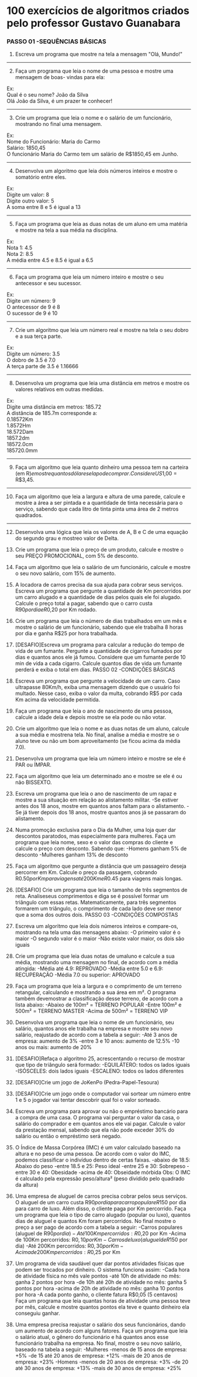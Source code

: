 
# 100 exercícios de algoritmos criados pelo professor Gustavo Guanabara



### PASSO 01 -SEQUÊNCIAS BÁSICAS

 1. Escreva um programa que mostre na tela a mensagem "Olá, Mundo!"
 
 ---
 
 2. Faça um programa que leia o nome de uma pessoa e mostre uma mensagem de boas- vindas para ela: 
 
 Ex: </br>
 Qual é o seu nome? João da Silva </br>
 Olá João da Silva, é um prazer te conhecer!

 ---

 3. Crie um programa que leia o nome e o salário de um funcionário, mostrando no final uma mensagem.

 Ex: </br>
 Nome do Funcionário: Maria do Carmo </br>
 Salário: 1850,45 </br>
 O funcionário Maria do Carmo tem um salário de R$1850,45 em Junho.
 
 ---
 
 4. Desenvolva um algoritmo que leia dois números inteiros e mostre o somatório entre eles. 
 
 Ex: </br>
 Digite um valor: 8 </br>
 Digite outro valor: 5 </br>
 A soma entre 8 e 5 é igual a 13

---

 5. Faça um programa que leia as duas notas de um aluno em uma matéria e mostre na tela a sua média na disciplina. 
 
 Ex: </br>
 Nota 1: 4.5 </br>
 Nota 2: 8.5 </br>
 A média entre 4.5 e 8.5 é igual a 6.5

---

 6. Faça um programa que leia um número inteiro e mostre o seu antecessor e seu sucessor. 
 
 Ex: </br>
 Digite um número: 9 </br>
 O antecessor de 9 é 8 </br>
 O sucessor de 9 é 10

---

 7. Crie um algoritmo que leia um número real e mostre na tela o seu dobro e a sua terça parte. 
 
 Ex: </br>
 Digite um número: 3.5 </br>
 O dobro de 3.5 é 7.0 </br>
 A terça parte de 3.5 é 1.16666

---

 8. Desenvolva um programa que leia uma distância em metros e mostre os valores relativos em outras medidas. 
 
 Ex: </br>
 Digite uma distância em metros: 185.72 </br>
 A distância de 185.7m corresponde a: </br>
 0.18572Km </br>
 1.8572Hm </br>
 18.572Dam </br>
 1857.2dm </br>
 18572.0cm </br>
 185720.0mm </br>
 
 ---
 
 9. Faça um algoritmo que leia quanto dinheiro uma pessoa tem na carteira (em R$) e mostre quantos dólares ela pode comprar. Considere US$1,00 = R$3,45.

 ---
 
 10. Faça um algoritmo que leia a largura e altura de uma parede, calcule e mostre a área a ser pintada e a quantidade de tinta necessária para o serviço, sabendo que cada litro de tinta pinta uma área de 2 metros quadrados.

---

 12) Desenvolva uma lógica que leia os valores de A, B e C de uma equação do segundo grau e mostreo valor de Delta.
 13) Crie um programa que leia o preço de um produto, calcule e mostre o seu PREÇO PROMOCIONAL, com 5% de desconto.
 14) Faça um algoritmo que leia o salário de um funcionário, calcule e mostre o seu novo salário, com 15% de aumento.
 15) A locadora de carros precisa da sua ajuda para cobrar seus serviços. Escreva um programa que pergunte a quantidade de Km percorridos por um carro alugado e a quantidade de dias pelos quais ele foi alugado. Calcule o preço total a pagar, sabendo que o carro custa R$90 por dia e R$0,20 por Km rodado.
 16) Crie um programa que leia o número de dias trabalhados em um mês e mostre o salário de um funcionário, sabendo que ele trabalha 8 horas por dia e ganha R$25 por hora trabalhada.
 17) [DESAFIO]Escreva um programa para calcular a redução do tempo de vida de um fumante. Pergunte a quantidade de cigarros fumados por dias e quantos anos ele já fumou. Considere que um fumante perde 10 min de vida a cada cigarro. Calcule quantos dias de vida um fumante perderá e exiba o total em dias.
 PASSO 02 -CONDIÇÕES BÁSICAS
 17) Escreva um programa que pergunte a velocidade de um carro. Caso ultrapasse 80Km/h, exiba uma mensagem dizendo que o usuário foi multado. Nesse caso, exiba o valor da multa, cobrando R$5 por cada Km acima da velocidade permitida.
 18) Faça um programa que leia o ano de nascimento de uma pessoa, calcule a idade dela e depois mostre se ela pode ou não votar.
 19) Crie um algoritmo que leia o nome e as duas notas de um aluno, calcule a sua média e mostrena tela. No final, analise a média e mostre se o aluno teve ou não um bom aproveitamento (se ficou acima da média 7.0).
 20) Desenvolva um programa que leia um número inteiro e mostre se ele é PAR ou ÍMPAR.
 21) Faça um algoritmo que leia um determinado ano e mostre se ele é ou não BISSEXTO.
 22) Escreva um programa que leia o ano de nascimento de um rapaz e mostre a sua situação em relação ao alistamento militar. -Se estiver antes dos 18 anos, mostre em quantos anos faltam para o alistamento. -Se já tiver depois dos 18 anos, mostre quantos anos já se passaram do alistamento.
 
23) Numa promoção exclusiva para o Dia da Mulher, uma loja quer dar descontos paratodos, mas especialmente para mulheres. Faça um programa que leia nome, sexo e o valor das compras do cliente e calcule o preço com desconto. Sabendo que: -Homens ganham 5% de desconto -Mulheres ganham 13% de desconto
 24) Faça um algoritmo que pergunte a distância que um passageiro deseja percorrer em Km. Calcule o preço da passagem, cobrando R$0.50 por Km para viagens até 200Km e R$0.45 para viagens mais longas.
 25) [DESAFIO] Crie um programa que leia o tamanho de três segmentos de reta. Analiseseus comprimentos e diga se é possível formar um triângulo com essas retas. Matematicamente, para três segmentos formarem um triângulo, o comprimento de cada lado deve ser menor que a soma dos outros dois.
 PASSO 03 -CONDIÇÕES COMPOSTAS
 26) Escreva um algoritmo que leia dois números inteiros e compare-os, mostrando na tela uma das mensagens abaixo: -O primeiro valor é o maior -O segundo valor é o maior -Não existe valor maior, os dois são iguais
 27) Crie um programa que leia duas notas de umaluno e calcule a sua média, mostrando uma mensagem no final, de acordo com a média atingida: -Média até 4.9: REPROVADO -Média entre 5.0 e 6.9: RECUPERAÇÃO -Média 7.0 ou superior: APROVADO
 28) Faça um programa que leia a largura e o comprimento de um terreno retangular, calculando e mostrando a sua área em m². O programa também devemostrar a classificação desse terreno, de acordo com a lista abaixo: -Abaixo de 100m² = TERRENO POPULAR -Entre 100m² e 500m² = TERRENO MASTER -Acima de 500m² = TERRENO VIP
 29) Desenvolva um programa que leia o nome de um funcionário, seu salário, quantos anos ele trabalha na empresa e mostre seu novo salário, reajustado de acordo com a tabela a seguir: -Até 3 anos de empresa: aumento de 3% -entre 3 e 10 anos: aumento de 12.5% -10 anos ou mais: aumento de 20%
 30) [DESAFIO]Refaça o algoritmo 25, acrescentando o recurso de mostrar que tipo de triângulo será formado: -EQUILÁTERO: todos os lados iguais -ISÓSCELES: dois lados iguais -ESCALENO: todos os lados diferentes
 31) [DESAFIO]Crie um jogo de JoKenPo (Pedra-Papel-Tesoura)
 32) [DESAFIO]Crie um jogo onde o computador vai sortear um número entre 1 e 5 o jogador vai tentar descobrir qual foi o valor sorteado.
 
33) Escreva um programa para aprovar ou não o empréstimo bancário para a compra de uma casa. O programa vai perguntar o valor da casa, o salário do comprador e em quantos anos ele vai pagar. Calcule o valor da prestação mensal, sabendo que ela não pode exceder 30% do salário ou então o empréstimo será negado.
 34) O Índice de Massa Corpórea (IMC) é um valor calculado baseado na altura e no peso de uma pessoa. De acordo com o valor do IMC, podemos classificar o indivíduo dentro de certas faixas.
 -abaixo de 18.5: Abaixo do peso -entre 18.5 e 25: Peso ideal -entre 25 e 30: Sobrepeso -entre 30 e 40: Obesidade -acima de 40: Obseidade mórbida
 Obs: O IMC é calculado pela expressão peso/altura² (peso dividido pelo quadrado da altura)
 35) Uma empresa de aluguel de carros precisa cobrar pelos seus serviços. O aluguel de um carro custa R$90 por dia para carro popular e R$150 por dia para carro de luxo. Além disso, o cliente paga por Km percorrido. Faça um programa que leia o tipo de carro alugado (popular ou luxo), quantos dias de aluguel e quantos Km foram percorridos. No final mostre o preço a ser pago de acordo com a tabela a seguir:
 -Carros populares (aluguel de R$90 por dia) -Até 100Km percorridos: R$0,20 por Km -Acima de 100Km percorridos: R$0,10 por Km -Carros de luxo (aluguel de R$150 por dia) -Até 200Km percorridos: R$0,30 por Km -Acima de 200Km percorridos: R$0,25 por Km
 36) Um programa de vida saudável quer dar pontos atividades físicas que podem ser trocados por dinheiro. O sistema funciona assim:
 -Cada hora de atividade física no mês vale pontos -até 10h de atividade no mês: ganha 2 pontos por hora -de 10h até 20h de atividade no mês: ganha 5 pontos por hora -acima de 20h de atividade no mês: ganha 10 pontos por hora -A cada ponto ganho, o cliente fatura R$0,05 (5 centavos)  
 Faça um programa que leia quantas horas de atividade uma pessoa teve por mês, calcule e mostre quantos pontos ela teve e quanto dinheiro ela conseguiu ganhar.
 37) Uma empresa precisa reajustar o salário dos seus funcionários, dando um aumento de acordo com alguns fatores. Faça um programa que leia o salário atual, o gênero do funcionário e há quantos anos esse funcionário trabalha na empresa. No final, mostre o seu novo salário, baseado na tabela a seguir:
 -Mulheres -menos de 15 anos de empresa: +5% -de 15 até 20 anos de empresa: +12% -mais de 20 anos de empresa: +23% -Homens -menos de 20 anos de empresa: +3% -de 20 até 30 anos de empresa: +13% -mais de 30 anos de empresa: +25%
